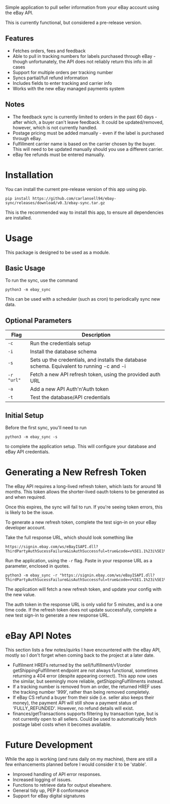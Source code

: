 Simple application to pull seller information from your eBay account using the eBay API.

This is currently functional, but considered a pre-release version.

## Features
* Fetches orders, fees and feedback
* Able to pull in tracking numbers for labels purchased through eBay - though unfortunately, the API does not reliably return this info in all cases
* Support for multiple orders per tracking number
* Syncs partial/full refund information
* Includes fields to enter tracking and carrier info
* Works with the new eBay managed payments system

## Notes
* The feedback sync is currently limited to orders in the past 60 days - after which, a buyer can't leave feedback. It could be updated/removed, however, which is not currently handled.
* Postage pricing must be added manually - even if the label is purchased through eBay.
* Fulfillment carrier name is based on the carrier chosen by the buyer. This will need to be updated manually should you use a different carrier.
* eBay fee refunds must be entered manually.

# Installation
You can install the current pre-release version of this app using pip.

```
pip install https://github.com/carlansell94/ebay-sync/releases/download/v0.3/ebay-sync.tar.gz
```

This is the recommended way to install this app, to ensure all dependencies are installed.

# Usage
This package is designed to be used as a module.

## Basic Usage
To run the sync, use the command

```
python3 -m ebay_sync
```

This can be used with a scheduler (such as cron) to periodically sync new data.

## Optional Parameters


| Flag           | Description |
| -------------- | ----------- |
| ```-c```       | Run the credentials setup |
| ```-i```       | Install the database schema |
| ```-s```       | Sets up the credentials, and installs the database schema. Equivalent to running -c and -i |
| ```-r "url"``` | Fetch a new API refresh token, using the provided auth URL |
| ```-a```       | Add a new API Auth'n'Auth token |
| ```-t```       | Test the database/API credentials |

## Initial Setup

Before the first sync, you'll need to run

```
python3 -m ebay_sync -s
```

to complete the application setup. This will configure your database and eBay API credentials.

# Generating a New Refresh Token
The eBay API requires a long-lived refresh token, which lasts for around 18 months. This token allows the shorter-lived oauth tokens to be generated as and when required.

Once this expires, the sync will fail to run. If you're seeing token errors, this is likely to be the issue.

To generate a new refresh token, complete the test sign-in on your eBay developer account.

Take the full response URL, which should look something like

```
https://signin.ebay.com/ws/eBayISAPI.dll?ThirdPartyAuthSucessFailure&isAuthSuccessful=true&code=v%5E1.1%23i%5E1%23p%5E3%23I%5E3%23f%5E0%23r%5E1%23t%5EUl41XzW5E8kLaWafjhuUGYIWR8yDQADuhDUWDN763tz&expires_in=299
```

Run the application, using the ```-r``` flag. Paste in your response URL as a parameter, enclosed in quotes.

```
python3 -m ebay_sync -r "https://signin.ebay.com/ws/eBayISAPI.dll?ThirdPartyAuthSucessFailure&isAuthSuccessful=true&code=v%5E1.1%23i%5E1%23p%5E3%23I%5E3%23f%5E0%23r%5E1%23t%5EUl41XzW5E8kLaWafjhuUGYIWR8yDQADuhDUWDN763tz&expires_in=299"
```

The application will fetch a new refresh token, and update your config with the new value.

The auth token in the response URL is only valid for 5 minutes, and is a one time code. If the refresh token does not update successfully, complete a new test sign-in to generate a new response URL.

# eBay API Notes
This section lists a few notes/quirks I have encountered with the eBay API, mostly so I don't forget when coming back to the project at a later date.

* Fulfilment HREFs returned by the sell/fulfillment/v1/order getShippingFulfillment endpoint are not always functional, sometimes returning a 404 error (despite appearing correct). This app now uses the similar, but seemingly more reliable, getShippingFulfillments instead.
* If a tracking number is removed from an order, the returned HREF uses the tracking number '999', rather than being removed completely.
* If eBay CS refund a buyer from their side (i.e. seller also keeps their money), the payment API will still show a payment status of 'FULLY_REFUNDED'. However, no refund details will exist.
* finances/getTransactions supports filtering by transaction type, but is not currently open to all sellers. Could be used to automatically fetch postage label costs when it becomes available.

# Future Development
While the app is working (and runs daily on my machine), there are still a few enhancements planned before I would consider it to be 'stable'.

* Improved handling of API error responses.
* Increased logging of issues.
* Functions to retrieve data for output elsewhere.
* General tidy up, PEP 8 conformance
* Support for eBay digital signatures
